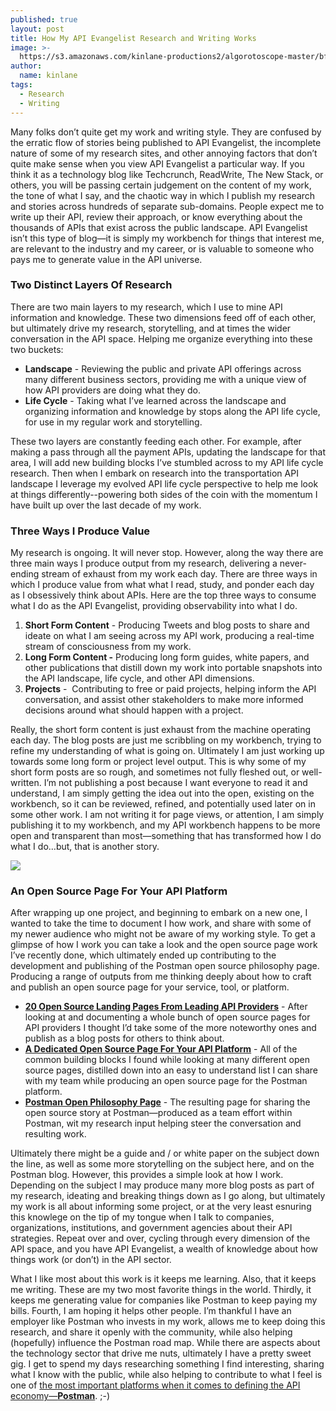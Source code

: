 ```yaml
---
published: true
layout: post
title: How My API Evangelist Research and Writing Works
image: >-
  https://s3.amazonaws.com/kinlane-productions2/algorotoscope-master/bf-skinner-surveillance-over-the-city.jpg
author:
  name: kinlane
tags:
  - Research
  - Writing
---
```

Many folks don’t quite get my work and writing style. They are confused by the erratic flow of stories being published to API Evangelist, the incomplete nature of some of my research sites, and other annoying factors that don’t quite make sense when you view API Evangelist a particular way. If you think it as a technology blog like Techcrunch, ReadWrite, The New Stack, or others, you will be passing certain judgement on the content of my work, the tone of what I say, and the chaotic way in which I publish my research and stories across hundreds of separate sub-domains. People expect me to write up their API, review their approach, or know everything about the thousands of APIs that exist across the public landscape. API Evangelist isn’t this type of blog—it is simply my workbench for things that interest me, are relevant to the industry and my career, or is valuable to someone who pays me to generate value in the API universe. 

### Two Distinct Layers Of Research

There are two main layers to my research, which I use to mine API information and knowledge. These two dimensions feed off of each other, but ultimately drive my research, storytelling, and at times the wider conversation in the API space. Helping me organize everything into these two buckets:

*   **Landscape** - Reviewing the public and private API offerings across many different business sectors, providing me with a unique view of how API providers are doing what they do.
*   **Life Cycle** - Taking what I’ve learned across the landscape and organizing information and knowledge by stops along the API life cycle, for use in my regular work and storytelling.

These two layers are constantly feeding each other. For example, after making a pass through all the payment APIs, updating the landscape for that area, I will add new building blocks I’ve stumbled across to my API life cycle research. Then when I embark on research into the transportation API landscape I leverage my evolved API life cycle perspective to help me look at things differently--powering both sides of the coin with the momentum I have built up over the last decade of my work.

### Three Ways I Produce Value

My research is ongoing. It will never stop. However, along the way there are three main ways I produce output from my research, delivering a never-ending stream of exhaust from my work each day. There are three ways in which I produce value from what what I read, study, and ponder each day as I obsessively think about APIs. Here are the top three ways to consume what I do as the API Evangelist, providing observability into what I do.

1.  **Short Form Content** - Producing Tweets and blog posts to share and ideate on what I am seeing across my API work, producing a real-time stream of consciousness from my work.
2.  **Long Form Content -** Producing long form guides, white papers, and other publications that distill down my work into portable snapshots into the API landscape, life cycle, and other API dimensions.
3.  **Projects** -  Contributing to free or paid projects, helping inform the API conversation, and assist other stakeholders to make more informed decisions around what should happen with a project.

Really, the short form content is just exhaust from the machine operating each day. The blog posts are just me scribbling on my workbench, trying to refine my understanding of what is going on. Ultimately I am just working up towards some long form or project level output. This is why some of my short form posts are so rough, and sometimes not fully fleshed out, or well-written. I’m not publishing a post because I want everyone to read it and understand, I am simply getting the idea out into the open, existing on the workbench, so it can be reviewed, refined, and potentially used later on in some other work. I am not writing it for page views, or attention, I am simply publishing it to my workbench, and my API workbench happens to be more open and transparent than most—something that has transformed how I do what I do…but, that is another story.

![](https://s3.amazonaws.com/kinlane-productions2/algorotoscope-master/bf-skinner-steam-engine-iceland.jpg)

### An Open Source Page For Your API Platform

After wrapping up one project, and beginning to embark on a new one, I wanted to take the time to document I how work, and share with some of my newer audience who might not be aware of my working style. To get a glimpse of how I work you can take a look and the open source page work I’ve recently done, which ultimately ended up contributing to the development and publishing of the Postman open source philosophy page. Producing a range of outputs from me thinking deeply about how to craft and publish an open source page for your service, tool, or platform.

*   **[20 Open Source Landing Pages From Leading API Providers](http://apievangelist.com/2019/10/29/20-open-source-landing-pages-from-leading-api-providers/)** - After looking at and documenting a whole bunch of open source pages for API providers I thought I’d take some of the more noteworthy ones and publish as a blog posts for others to think about. 
*   **[A Dedicated Open Source Page For Your API Platform](http://apievangelist.com/2019/10/30/a-dedicated-open-source-page-for-your-api-platform/)** - All of the common building blocks I found while looking at many different open source pages, distilled down into an easy to understand list I can share with my team while producing an open source page for the Postman platform.
*   [**Postman Open Philosophy Page**](https://www.postman.com/open-philosophy/) \- The resulting page for sharing the open source story at Postman—produced as a team effort within Postman, wit my research input helping steer the conversation and resulting work. 

Ultimately there might be a guide and / or white paper on the subject down the line, as well as some more storytelling on the subject here, and on the Postman blog. However, this provides a simple look at how I work. Depending on the subject I may produce many more blog posts as part of my research, ideating and breaking things down as I go along, but ultimately my work is all about informing some project, or at the very least esnuring this knowlege on the tip of my tongue when I talk to companies, organizations, institutions, and government agencies about their API strategies. Repeat over and over, cycling through every dimension of the API space, and you have API Evangelist, a wealth of knowledge about how things work (or don’t) in the API sector. 

What I like most about this work is it keeps me learning. Also, that it keeps me writing. These are my two most favorite things in the world. Thirdly, it keeps me generating value for companies like Postman to keep paying my bills. Fourth, I am hoping it helps other people. I’m thankful I have an employer like Postman who invests in my work, allows me to keep doing this research, and share it openly with the community, while also helping (hopefully) influence the Postman road map. While there are aspects about the technology sector that drive me nuts, ultimately I have a pretty sweet gig. I get to spend my days researching something I find interesting, sharing what I know with the public, while also helping to contribute to what I feel is one of [the most important platforms when it comes to defining the API economy—**Postman**](https://www.postman.com/). ;-)